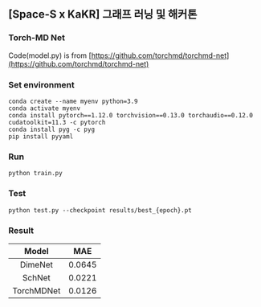 ## [Space-S x KaKR] 그래프 러닝 및 해커톤

### Torch-MD Net
Code(model.py) is from [https://github.com/torchmd/torchmd-net](https://github.com/torchmd/torchmd-net)

### Set environment
```
conda create --name myenv python=3.9
conda activate myenv
conda install pytorch==1.12.0 torchvision==0.13.0 torchaudio==0.12.0 cudatoolkit=11.3 -c pytorch
conda install pyg -c pyg
pip install pyyaml
```
### Run 
```
python train.py
```
### Test
```
python test.py --checkpoint results/best_{epoch}.pt
```
### Result
|Model|MAE|
|:------:|:-----:|
|DimeNet|0.0645|
|SchNet|0.0221|
|TorchMDNet|0.0126|
